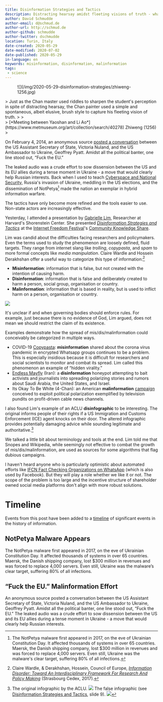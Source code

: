 ```yaml
---
title: Disinformation Strategies and Tactics
description: Distracting hearsay amidst fleeting visions of truth - what it looks like and what can be done.
author: David Schmudde
author-email: d@schmud.de
author-url: http://schmud.de
author-github: schmudde
author-twitter: dschmudde
location: Turin, Italy
date-created: 2020-05-29
date-modified: 2020-07-02
date-published: 2020-05-29
in-language: en
keywords: misinformation, disinformation, malinformation
tags:
 - science
---
```


<figure class="fullwidth">
![](/img/2020-05-29-disinformation-strategies/zhiweng-1256.jpg)
</figure>

<div class="epigraph">
> Just as the Chan master used riddles to sharpen the student's perception in spite of distracting hearsay, the Chan painter used a simple and spontaneous, albeit elusive, brush style to capture his fleeting vision of truth.
>
> <footer>
> [*Meeting between Yaoshan and Li Ao*](https://www.metmuseum.org/art/collection/search/40278) Zhiweng (1256) <small><a rel="license" href="https://creativecommons.org/publicdomain/zero/1.0/"><i class="fa fa-creative-commons"></i></a></small>
> </footer>
</div>


On February 4, 2014, an anonymous source [posted a conversation](https://www.youtube.com/watch?v=MSxaa-67yGM#t=89) between the US Assistant Secretary of State, Victoria Nuland, and the US Ambassador to Ukraine, Geoffrey Pyatt. Amidst all the political banter, one line stood out, &ldquo;Fuck the EU.&rdquo;

The leaked audio was a crude effort to sow dissension between the US and its EU allies during a tense moment in Ukraine - a move that would clearly help Russian interests. Back when I used to teach [Cyberspace and National Security](http://www.beyondtheframe.digital/nat-sec/), Russia's invasion of Ukraine, meddling in the US elections, and the dissemination of NotPetya[^notpetya] made the nation an exemplar in hybrid information warfare.

[^notpetya]: The NotPetya malware first appeared in 2017, on the eve of Ukrainian Constitution Day. It affected thousands of systems in over 65 countries. Maersk, the Danish shipping company, lost $300 million in revenues and was forced to replace 4,000 servers. Even still, Ukraine was the malware's clear target, suffering 80% of all infections.

The tactics have only become more refined and the tools easier to use. Non-state actors are increasingly effective.

Yesterday, I attended a presentation by [Gabrielle Lim](https://gabriellelim.com/), Researcher at Harvard's Shorenstein Center. She presented [*Disinformation Strategies and Tactics*](https://internetfreedomfestival.org/wiki/index.php/Disinformation_Strategies_and_Tactics) at the [Internet Freedom Festival](https://internetfreedomfestival.org/)'s [Community Knowledge Share](https://internetfreedomfestival.org/wiki/index.php/Community_Knowledge_Share).

Lim was candid about the difficulties facing researchers and policymakers. Even the terms used to study the phenomenon are loosely defined, fluid targets. They range from internet slang like *trolling*, *copypasta*, and *spam* to more formal concepts like *media manipulation*. Claire Wardle and Hossein Derakhshan offer a useful way to categorize this type of information:[^info-disorder]

[^info-disorder]: Claire Wardle, & Derakhshan, Hossein, Council of Europe, *[Information Disorder: Toward An Interdisciplinary Framework For Research And Policy Making](/papers/report-mal-dis-mis-information-2017.pdf)* (Strasbourg Cedex, 2017).

- **Misinformation**: information that is false, but not created with the intention of causing harm.
- **Disinformation**: information that is false and deliberately created to harm a person, social group, organisation or country.
- **Malinformation**: information that is based in reality, but is used to inflict harm on a person, organisation or country.

![](/img/2020-05-29-disinformation-strategies/mis-dis-mal-info-venn-2017.png)

It's unclear if and when governing bodies should enforce rules. For example, just because there is no evidence of God, Lim argued, does not mean we should restrict the claim of its existence.

Examples demonstrate how the spread of mis/dis/malinformation could conceivably be categorized in multiple ways.

- COVID-19 [Copypasta](https://en.wikipedia.org/wiki/Copypasta): **misinformation** shared about the corona virus pandemic in encrypted Whatsapp groups continues to be a problem. This is especially insidious because it is difficult for researchers and social scientists to monitor and combat its spread. Lim called this phenomenon an example of &ldquo;hidden virality.&rdquo;
- [Endless Mayfly](https://citizenlab.ca/2019/05/burned-after-reading-endless-mayflys-ephemeral-disinformation-campaign/) (Iran): a **disinformation** honeypot attempting to bait activists and journalists into spreading polarizing stories and rumors about Saudi Arabia, the United States, and Israel.
- Its Okay To Be White (4-Chan): an American **malinformation** [campaign](http://itsokaytobewhite.info/) conceived to exploit political polarization exemplified by television pundits on profit-driven cable news channels.

I also found Lim's example of an ACLU **disinfographic** to be interesting. The original informs people of their rights if a US Immigration and Customs Enforcement (ICE) agent knocks on their door. The altered infographic provides potentially damaging advice while sounding legitimate and authoritative.[^aclu-ice]

[^aclu-ice]: The original infographic by the ACLU. ![](/img/2020-05-29-disinformation-strategies/aclu-ice.jpg) The false infographic (see [Disinformation Strategies and Tactics](https://cryptpad.fr/file/#/2/file/e+onWiI-MjVlGMH7vffcV9-d/), slide 9). ![](/img/2020-05-29-disinformation-strategies/aclu-false.png)

We talked a little bit about terminology and tools at the end. Lim told me that Snopes and Wikipedia, while seemingly not effective to combat the growth of mis/dis/malinformation, are used as sources for some algorithms that flag dubious campaigns.

I haven't heard anyone who is particularly optimistic about automated efforts like [IFCN Fact Checking Organizations on WhatsApp](https://faq.whatsapp.com/126787958113983) (which is also used by Facebook). But they will play a role whether we like it or not. The scope of the problem is too large and the incentive structure of shareholder owned social media platforms don't align with more robust solutions.

# Timeline

Events from this post have been added to a [timeline](/pages/timeline.html) of significant events in the history of information.

<div class="timeline-item" date-is='June 27, 2017' machine-date='2017-06-27'>

## NotPetya Malware Appears

The NotPetya malware first appeared in 2017, on the eve of Ukrainian Constitution Day. It affected thousands of systems in over 65 countries. Maersk, the Danish shipping company, lost $300 million in revenues and was forced to replace 4,000 servers. Even still, Ukraine was the malware’s clear target, suffering 80% of all infections.

</div>

<div class="timeline-item" date-is='February 4, 2014' machine-date='2014-02-04'>

## &ldquo;Fuck the EU.&rdquo; Malinformation Effort

An anonymous source posted a conversation between the US Assistant Secretary of State, Victoria Nuland, and the US Ambassador to Ukraine, Geoffrey Pyatt. Amidst all the political banter, one line stood out, &ldquo;Fuck the EU.&rdquo; The leaked audio was a crude effort to sow dissension between the US and its EU allies during a tense moment in Ukraine - a move that would clearly help Russian interests.

</div>
